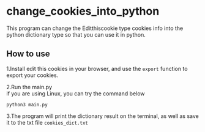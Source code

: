 # change_cookies_into_python
This program can change the Editthiscookie type cookies info into the python dictionary type so that you can use it in python.

## How to use

1.Install edit this cookies in your browser, and use the `export` function to export your cookies.

2.Run the main.py<br>
if you are using Linux, you can try the command below

    python3 main.py

3.The program will print the dictionary result on the terminal, as well as save it to the txt file `cookies_dict.txt`